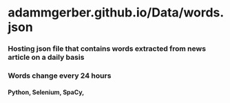 # adammgerber.github.io/Data/words.json
### Hosting json file that contains words extracted from news article on a daily basis
### Words change every 24 hours
#### Python, Selenium, SpaCy, 
